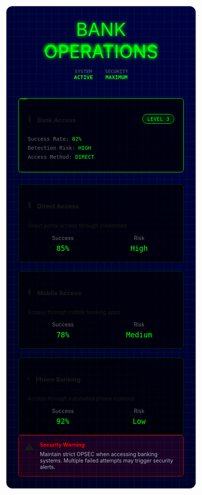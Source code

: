 <div class="bank-container">
  <div class="matrix-bg"></div>
  <div class="header">
    <div class="glitch-text" data-text="BANK OPERATIONS">BANK OPERATIONS</div>
    <div class="status-bar">
      <div class="status-item">
        <span class="label">SYSTEM</span>
        <span class="value">ACTIVE</span>
      </div>
      <div class="status-item">
        <span class="label">SECURITY</span>
        <span class="value">MAXIMUM</span>
      </div>
    </div>
  </div>

  <div class="bank-grid">
    <div class="bank-card">
      <div class="card-header">
        <span class="icon">🏦</span>
        <h3>Bank Access</h3>
        <div class="security-level">LEVEL 3</div>
      </div>
      <div class="card-content">
        <div class="stat-line">Success Rate: <span class="value">82%</span></div>
        <div class="stat-line">Detection Risk: <span class="value">HIGH</span></div>
        <div class="stat-line">Access Method: <span class="value">DIRECT</span></div>
      </div>
      <div class="scan-line"></div>
    </div>
  </div>

  <div class="methods-section">
    <AccordionItem type="cyber" title="Access Methods" icon="🔐" status="ACTIVE">
      <div class="methods-grid">
        <div class="method-card">
          <div class="method-header">
            <span class="icon">🔑</span>
            <h3>Direct Access</h3>
          </div>
          <div class="method-content">
            <p>Direct portal access through credentials</p>
            <div class="method-stats">
              <div class="stat">
                <span class="label">Success</span>
                <span class="value">85%</span>
              </div>
              <div class="stat">
                <span class="label">Risk</span>
                <span class="value">High</span>
              </div>
            </div>
          </div>
        </div>
        <div class="method-card">
          <div class="method-header">
            <span class="icon">📱</span>
            <h3>Mobile Access</h3>
          </div>
          <div class="method-content">
            <p>Access through mobile banking apps</p>
            <div class="method-stats">
              <div class="stat">
                <span class="label">Success</span>
                <span class="value">78%</span>
              </div>
              <div class="stat">
                <span class="label">Risk</span>
                <span class="value">Medium</span>
              </div>
            </div>
          </div>
        </div>
        <div class="method-card">
          <div class="method-header">
            <span class="icon">📞</span>
            <h3>Phone Banking</h3>
          </div>
          <div class="method-content">
            <p>Access through automated phone systems</p>
            <div class="method-stats">
              <div class="stat">
                <span class="label">Success</span>
                <span class="value">92%</span>
              </div>
              <div class="stat">
                <span class="label">Risk</span>
                <span class="value">Low</span>
              </div>
            </div>
          </div>
        </div>
      </div>
    </AccordionItem>
  </div>

  <div class="security-notice">
    <div class="notice-icon">⚠️</div>
    <div class="notice-content">
      <h4>Security Warning</h4>
      <p>Maintain strict OPSEC when accessing banking systems. Multiple failed attempts may trigger security alerts.</p>
    </div>
    <div class="notice-scanner"></div>
  </div>
</div>

<style>
.bank-container {
  position: relative;
  padding: 2rem;
  background: linear-gradient(45deg, #000022, #000044);
  border-radius: 1rem;
  margin: 2rem 0;
  overflow: hidden;
}

.matrix-bg {
  position: absolute;
  top: 0;
  left: 0;
  right: 0;
  bottom: 0;
  background: 
    linear-gradient(90deg, rgba(0, 255, 0, 0.1) 1px, transparent 1px),
    linear-gradient(rgba(0, 255, 0, 0.1) 1px, transparent 1px);
  background-size: 20px 20px;
  animation: matrixScroll 20s linear infinite;
}

.header {
  text-align: center;
  margin-bottom: 3rem;
  position: relative;
  z-index: 1;
}

.glitch-text {
  font-size: 3rem;
  color: #00ff00;
  text-shadow: 0 0 10px #00ff00;
  position: relative;
}

.glitch-text::before,
.glitch-text::after {
  content: attr(data-text);
  position: absolute;
  top: 0;
  left: 0;
  width: 100%;
  height: 100%;
  clip: rect(0, 900px, 0, 0);
  animation: glitch 2s infinite linear alternate-reverse;
}

.status-bar {
  display: flex;
  justify-content: center;
  gap: 2rem;
  margin-top: 1rem;
}

.status-item {
  display: flex;
  flex-direction: column;
  align-items: center;
}

.status-item .label {
  color: #666;
  font-size: 0.8rem;
  font-family: monospace;
}

.status-item .value {
  color: #00ff00;
  font-family: monospace;
  font-weight: bold;
}

.bank-grid {
  display: grid;
  grid-template-columns: repeat(auto-fit, minmax(300px, 1fr));
  gap: 2rem;
  margin-bottom: 2rem;
}

.bank-card {
  background: rgba(0, 0, 0, 0.7);
  border: 1px solid #00ff00;
  border-radius: 0.5rem;
  padding: 1.5rem;
  position: relative;
  overflow: hidden;
}

.card-header {
  display: flex;
  align-items: center;
  gap: 1rem;
  margin-bottom: 1rem;
}

.security-level {
  margin-left: auto;
  padding: 0.25rem 0.75rem;
  background: rgba(0, 255, 0, 0.1);
  border: 1px solid #00ff00;
  border-radius: 1rem;
  color: #00ff00;
  font-family: monospace;
}

.stat-line {
  font-family: monospace;
  color: #666;
  margin: 0.5rem 0;
}

.value {
  color: #00ff00;
}

.scan-line {
  position: absolute;
  top: 0;
  left: 0;
  width: 100%;
  height: 2px;
  background: #00ff00;
  opacity: 0.5;
  animation: scan 2s linear infinite;
}

.methods-grid {
  display: grid;
  grid-template-columns: repeat(auto-fit, minmax(250px, 1fr));
  gap: 1.5rem;
}

.method-card {
  background: rgba(0, 0, 0, 0.7);
  border: 1px solid rgba(0, 255, 0, 0.2);
  border-radius: 0.5rem;
  padding: 1.5rem;
  position: relative;
  overflow: hidden;
}

.method-header {
  display: flex;
  align-items: center;
  gap: 1rem;
  margin-bottom: 1rem;
}

.method-stats {
  display: grid;
  grid-template-columns: repeat(2, 1fr);
  gap: 1rem;
  margin-top: 1rem;
}

.method-stats .stat {
  text-align: center;
}

.method-stats .label {
  display: block;
  color: #666;
  font-size: 0.9rem;
  margin-bottom: 0.5rem;
}

.method-stats .value {
  color: #00ff00;
  font-family: monospace;
  font-size: 1.2rem;
}

.security-notice {
  display: flex;
  gap: 1rem;
  padding: 1rem;
  background: rgba(255, 0, 0, 0.1);
  border: 1px solid #ff0000;
  border-radius: 0.5rem;
  position: relative;
  overflow: hidden;
}

.notice-icon {
  font-size: 1.5rem;
}

.notice-content h4 {
  margin: 0 0 0.5rem 0;
  color: #ff0000;
}

.notice-content p {
  margin: 0;
  color: #a8b2c3;
}

.notice-scanner {
  position: absolute;
  top: 0;
  left: 0;
  width: 100%;
  height: 2px;
  background: linear-gradient(90deg, transparent, #ff0000, transparent);
  animation: scan 2s linear infinite;
}

@keyframes matrixScroll {
  0% { transform: translate(0, 0); }
  100% { transform: translate(20px, 20px); }
}

@keyframes glitch {
  0% { clip: rect(44px, 900px, 56px, 0); }
  20% { clip: rect(12px, 900px, 65px, 0); }
  40% { clip: rect(78px, 900px, 92px, 0); }
  60% { clip: rect(23px, 900px, 45px, 0); }
  80% { clip: rect(34px, 900px, 86px, 0); }
  100% { clip: rect(67px, 900px, 91px, 0); }
}

@keyframes scan {
  0% { transform: translateX(-100%); }
  100% { transform: translateX(100%); }
}
</style>
